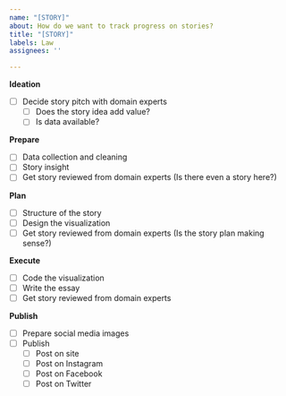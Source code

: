 ```yaml
---
name: "[STORY]"
about: How do we want to track progress on stories?
title: "[STORY]"
labels: Law
assignees: ''

---
```


**Ideation**
- [ ] Decide story pitch with domain experts
   - [ ] Does the story idea add value?
   - [ ] Is data available?

**Prepare**
- [ ] Data collection and cleaning
- [ ] Story insight
- [ ] Get story reviewed from domain experts (Is there even a story here?)

**Plan**
- [ ] Structure of the story
- [ ] Design the visualization 
- [ ] Get story reviewed from domain experts (Is the story plan making sense?)

**Execute**
- [ ] Code the visualization
- [ ] Write the essay
- [ ] Get story reviewed from domain experts 

**Publish**
- [ ] Prepare social media images
- [ ] Publish
   - [ ] Post on site
   - [ ] Post on Instagram
   - [ ] Post on Facebook
   - [ ] Post on Twitter
